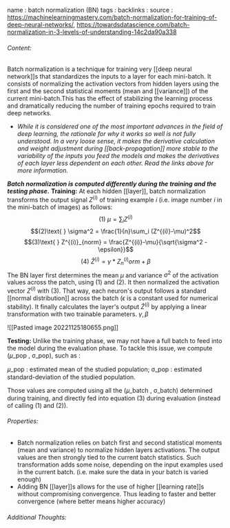 name : batch normalization (BN)
tags : 
backlinks : 
source : https://machinelearningmastery.com/batch-normalization-for-training-of-deep-neural-networks/, https://towardsdatascience.com/batch-normalization-in-3-levels-of-understanding-14c2da90a338

###### Content:
Batch normalization is a technique for training very [[deep neural network]]s that standardizes the inputs to a layer for each mini-batch. It consists of normalizing the activation vectors from hidden layers using the first and the second statistical moments (mean and [[variance]]) of the current mini-batch.This has the effect of stabilizing the learning process and dramatically reducing the number of training epochs required to train deep networks.

- *While it is considered one of the most important advances in the field of deep learning, the rationale for why it works so well is not fully understood. In a very loose sense, it makes the derivative calculation and weight adjustment during [[back-propagation]] more stable to the variability of the inputs you feed the models and makes the derivatives of each layer less dependent on each other. Read the links above for more information.*

***Batch normalization is computed differently during the training and the testing phase.***
**Training:**
At each hidden [[layer]], batch normalization transforms the output signal $Z^{(i)}$ of training example $i$ (i.e. image number $i$ in the mini-batch of images) as follows:
$$(1)\text{ } \mu = \sum_i Z^{(i)}$$
$$(2)\text{ } \sigma^2 = \frac{1}{n}\sum_i (Z^{(i)}-\mu)^2$$
$$(3)\text{ } Z^{(i)}_{norm} = \frac{Z^{(i)}-\mu}{\sqrt{\sigma^2 - \epsilon}}$$
$$(4)\text{ } \hat{Z}^{(i)} = \gamma *Z^{(i)}_norm + \beta$$
The BN layer first determines the mean $\mu$ and variance $\sigma^2$ of the activation values across the patch, using $(1)$ and $(2)$. It then normalized the activation vector $Z^{(i)}$ with $(3)$. That way, each neuron's output follows a standard [[normal distribution]] across the batch ($\epsilon$ is a constant used for numerical stability). It finally calculates the layer's output $\hat Z^{(i)}$ by applying a linear transformation with two trainable parameters. $\gamma, \beta$

![[Pasted image 20221125180655.png]]


**Testing:**
Unlike the training phase, we may not have a full batch to feed into the model during the evaluation phase. To tackle this issue, we compute (𝜇_pop , σ_pop), such as :

𝜇_pop : estimated mean of the studied population;
σ_pop : estimated standard-deviation of the studied population.

Those values are computed using all the (𝜇_batch , σ_batch) determined during training, and directly fed into equation (3) during evaluation (instead of calling (1) and (2)).

###### Properties:
- Batch normalization relies on batch first and second statistical moments (mean and variance) to normalize hidden layers activations. The output values are then strongly tied to the current batch statistics. Such transformation adds some noise, depending on the input examples used in the current batch. (i.e. make sure the data in your batch is varied enough)
- Adding BN [[layer]]s allows for the use of higher [[learning rate]]s without compromising convergence. Thus leading to faster and better convergence (where better means higher accuracy)

###### Additional Thoughts:
